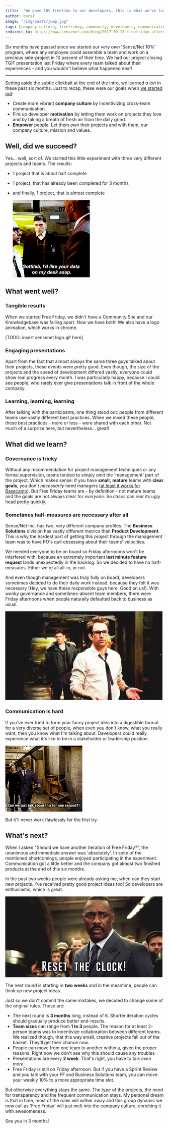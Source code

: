 ```yaml
---
title:  "We gave 10% freetime to our developers, this is what we've learned so far."
author: borsi
image: "/img/posts/jump.jpg"
tags: [company culture, freefriday, community, developers, communication, postmortem]
redirect_to: https://www.sensenet.com/blog/2017-09-13-freefriday-aftermath
---
```


Six months have passed since we started our *very own* 'Sense/Net 10%' program, where any employee could assemble a team and work on a precious side-project in 10 percent of their time. We had our project closing TGIF presentation last Friday where every team talked about their experiences - and you wouldn't believe what happened next!

---

Setting aside the subtle clickbait at the end of the intro, we learned *a ton* in these past six months. Just to recap, these were our goals when [we started out](http://community.sensenet.com/blog/2017/06/28/free-friday): 

- Create more vibrant **company culture** by incentivizing cross-team communication.
- Fire up developer **motivation** by letting them work on projects they love and by taking a breath of fresh air from the daily grind.
- **Empower** people. Let them *own* their projects and with them, our company culture, mission and values.

## Well, did we succeed?

Yes... well, sort of. We started this little experiment with three very different projects and teams. The results:

- 1 project that is about half complete

- 1 project, that has already been completed for 3 months

- and finally, 1 project, that is almost complete 

  ![Show me the data](/img/posts/data-on-my-desk-asap.gif)

## What went well?

### Tangible results

When we started Free Friday, we didn't have a Community Site and our Knowledgebase was falling apart. Now we have both! We also have a logo animation, which works in chrome.  

[TODO: insert sensenet logo gif here]

### Engaging presentations

Apart from the fact that almost always the same three guys talked about their projects, these events were pretty good. Even though, the size of the projects and the speed of development differed vastly, everyone could show real progress every month. I was particularly happy, because I could see people, who rarely ever give presentations talk in front of the whole company.

### Learning, learning, learning

After talking with the participants, one thing stood out: people from different teams use vastly different best practices. When we mixed these people, these best practices - more or less - were shared with each other.  Not much of a surprise here, but nevertheless... great!

## What did we learn?

### Governance is tricky

Without any recommendation for project management techniques or any formal supervision, teams tended to simply omit the 'management' part of the project. Which makes sense: if you have **small,** **mature** teams with **clear goals**, you don't *necessarily* need managers ([at least it works for Basecamp](https://m.signalvnoise.com/threes-company-df77db78d1af)). But Free Friday teams are - by definition - not mature teams and the goals are not always clear for *everyone*. So chaos can rear its ugly head pretty quickly.

### Sometimes half-measures are necessary after all

Sense/Net Inc. has two, very different company profiles. The **Business Solutions** division has vastly different metrics than **Product Development**. This is why the hardest part of getting this project through the management team was to have PO's quit obsessing about their teams' velocities. 

We needed everyone to be on board so Friday afternoons won't be interfered with, because an extremely important **last minute feature request** lands unexpectedly in the backlog. So we decided to have no half-measures. Either we're all all-in, or not.

And even though management was truly fully on board, developers sometimes decided to do their daily work instead, because they felt it was necessary (Hey, we have these responsible guys here. Good on us!). With wonky governance and sometimes-absent team members, there were Friday afternoons when people naturally defaulted back to business as usual.

![This is why we can't have nice things](/img/posts/whatevs.gif)

### Communication is hard

If you've ever tried to form your fancy project idea into a digestible format for a very diverse set of people, when even *you* don't know, what you really want, then you know what I'm talking about. Developers could really experience what it's like to be in a stakeholder or leadership position. 

![Can we talk](/img/posts/canwetalk.gif)

But it'll never work flawlessly for the first try. 

## What's next?

When I asked "Should we have another iteration of Free Friday?", the unanimous and immediate answer was 'absolutely'. In spite of the mentioned shortcomings, people enjoyed participating in the experiment. Communication got a little better and the company got almost two finished products at the end of this six months.

In the past two weeks people were already asking me, when can they start new projects. I've received pretty good project ideas too! So developers are enthusiastic, which is great.

![Reset the clock!](/img/posts/reset_the_clock.gif)

The next round is starting in **two weeks** and in the meantime, people can think up new project ideas. 

Just so we don't commit the same mistakes, we decided to change some of the original rules. These are:

- The next round is **3 months** long, instead of 6. Shorter iteration cycles should gradually produce better end-results.
- **Team sizes** can range from **1 to 3** people. The reason for at least 2-person teams was to incentivize collaboration between different teams. We realized though, that this way small, creative projects fall out of the basket. They'll get their chance now.
- People can move from one team to another within a, given the proper reasons. Right now we don't see why this should cause any troubles
- Presentations are every **2 week**. That's right, you have to talk *even more*.
- Free Friday is still on Friday afternoon. But if you have a Sprint Review and you talk with your FF and Business Solutions team, you can move your weekly 10% to a more appropriate time slot.

But otherwise everything stays the same. The type of the projects, the need for transparency and the frequent communication stays. My personal dream is that in time, most of the rules will wither away and this group dynamic we now call as 'Free Friday' will just melt into the company culture, enriching it with awesomeness.

See you in 3 months!
